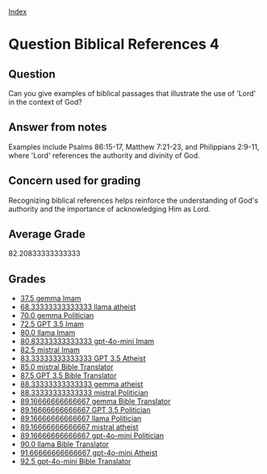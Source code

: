 
[Index](../../index.md)
# Question Biblical References 4
## Question
Can you give examples of biblical passages that illustrate the use of 'Lord' in the context of God?

## Answer from notes
Examples include Psalms 86:15-17, Matthew 7:21-23, and Philippians 2:9-11, where 'Lord' references the authority and divinity of God.

## Concern used for grading
Recognizing biblical references helps reinforce the understanding of God's authority and the importance of acknowledging Him as Lord.

## Average Grade
82.20833333333333

## Grades
 * [37.5 gemma Imam](../answers/gemma_Imam/Biblical_References_4.md)
 * [68.33333333333333 llama atheist](../answers/llama_atheist/Biblical_References_4.md)
 * [70.0 gemma Politician](../answers/gemma_Politician/Biblical_References_4.md)
 * [72.5 GPT 3.5 Imam](../answers/GPT_3.5_Imam/Biblical_References_4.md)
 * [80.0 llama Imam](../answers/llama_Imam/Biblical_References_4.md)
 * [80.83333333333333 gpt-4o-mini Imam](../answers/gpt-4o-mini_Imam/Biblical_References_4.md)
 * [82.5 mistral Imam](../answers/mistral_Imam/Biblical_References_4.md)
 * [83.33333333333333 GPT 3.5 Atheist](../answers/GPT_3.5_Atheist/Biblical_References_4.md)
 * [85.0 mistral Bible Translator](../answers/mistral_Bible_Translator/Biblical_References_4.md)
 * [87.5 GPT 3.5 Bible Translator](../answers/GPT_3.5_Bible_Translator/Biblical_References_4.md)
 * [88.33333333333333 gemma atheist](../answers/gemma_atheist/Biblical_References_4.md)
 * [88.33333333333333 mistral Politician](../answers/mistral_Politician/Biblical_References_4.md)
 * [89.16666666666667 gemma Bible Translator](../answers/gemma_Bible_Translator/Biblical_References_4.md)
 * [89.16666666666667 GPT 3.5 Politician](../answers/GPT_3.5_Politician/Biblical_References_4.md)
 * [89.16666666666667 llama Politician](../answers/llama_Politician/Biblical_References_4.md)
 * [89.16666666666667 mistral atheist](../answers/mistral_atheist/Biblical_References_4.md)
 * [89.16666666666667 gpt-4o-mini Politician](../answers/gpt-4o-mini_Politician/Biblical_References_4.md)
 * [90.0 llama Bible Translator](../answers/llama_Bible_Translator/Biblical_References_4.md)
 * [91.66666666666667 gpt-4o-mini Atheist](../answers/gpt-4o-mini_Atheist/Biblical_References_4.md)
 * [92.5 gpt-4o-mini Bible Translator](../answers/gpt-4o-mini_Bible_Translator/Biblical_References_4.md)
